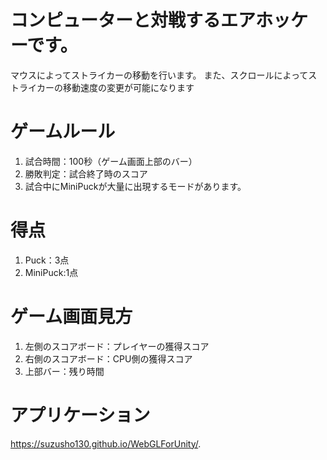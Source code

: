 # コンピューターと対戦するエアホッケーです。

マウスによってストライカーの移動を行います。
また、スクロールによってストライカーの移動速度の変更が可能になります

# ゲームルール

1. 試合時間：100秒（ゲーム画面上部のバー）
2. 勝敗判定：試合終了時のスコア
3. 試合中にMiniPuckが大量に出現するモードがあります。

# 得点

1. Puck：3点
2. MiniPuck:1点

# ゲーム画面見方

1. 左側のスコアボード：プレイヤーの獲得スコア
2. 右側のスコアボード：CPU側の獲得スコア
3. 上部バー：残り時間

# アプリケーション
https://suzusho130.github.io/WebGLForUnity/.
